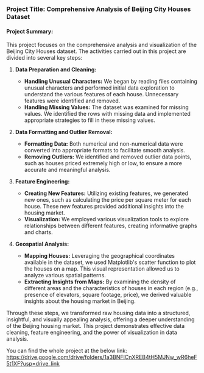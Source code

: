 ### Project Title: Comprehensive Analysis of Beijing City Houses Dataset

#### Project Summary:

This project focuses on the comprehensive analysis and visualization of the Beijing City Houses dataset. The activities carried out in this project are divided into several key steps:

1. **Data Preparation and Cleaning:**
   - **Handling Unusual Characters:** We began by reading files containing unusual characters and performed initial data exploration to understand the various features of each house. Unnecessary features were identified and removed.
   - **Handling Missing Values:** The dataset was examined for missing values. We identified the rows with missing data and implemented appropriate strategies to fill in these missing values.

2. **Data Formatting and Outlier Removal:**
   - **Formatting Data:** Both numerical and non-numerical data were converted into appropriate formats to facilitate smooth analysis. 
   - **Removing Outliers:** We identified and removed outlier data points, such as houses priced extremely high or low, to ensure a more accurate and meaningful analysis.

3. **Feature Engineering:**
   - **Creating New Features:** Utilizing existing features, we generated new ones, such as calculating the price per square meter for each house. These new features provided additional insights into the housing market.
   - **Visualization:** We employed various visualization tools to explore relationships between different features, creating informative graphs and charts.

4. **Geospatial Analysis:**
   - **Mapping Houses:** Leveraging the geographical coordinates available in the dataset, we used Matplotlib's scatter function to plot the houses on a map. This visual representation allowed us to analyze various spatial patterns.
   - **Extracting Insights from Maps:** By examining the density of different areas and the characteristics of houses in each region (e.g., presence of elevators, square footage, price), we derived valuable insights about the housing market in Beijing.

Through these steps, we transformed raw housing data into a structured, insightful, and visually appealing analysis, offering a deeper understanding of the Beijing housing market. This project demonstrates effective data cleaning, feature engineering, and the power of visualization in data analysis.

You can find the whole project at the below link:
https://drive.google.com/drive/folders/1a3BNFICnXREB4tH5MJNw_wR6heF5t1XF?usp=drive_link
